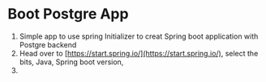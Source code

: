 # Boot Postgre App

1. Simple app to use spring Initializer to creat Spring boot application with Postgre backend
2. Head over to [https://start.spring.io/](https://start.spring.io/), select the bits, Java, Spring boot version, 
3. 
<!--stackedit_data:
eyJoaXN0b3J5IjpbNzczOTI0NjIzLDIwNTU2OTc2NTJdfQ==
-->